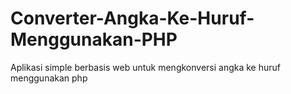 # Converter-Angka-Ke-Huruf-Menggunakan-PHP
Aplikasi simple berbasis web untuk mengkonversi angka ke huruf menggunakan php
